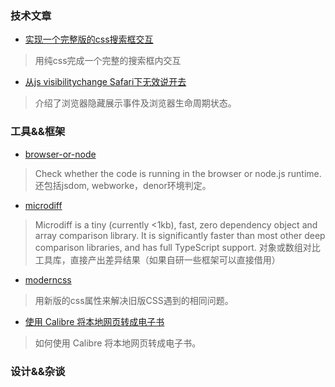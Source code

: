 ### 技术文章

- [实现一个完整版的css搜索框交互](https://mp.weixin.qq.com/s/7bFNK0cAeUgJd6nfAbnAow)

> 用纯css完成一个完整的搜索框内交互



- [从js visibilitychange Safari下无效说开去](https://www.zhangxinxu.com/wordpress/2021/11/js-visibilitychange-pagehide-lifecycle/)

> 介绍了浏览器隐藏展示事件及浏览器生命周期状态。





### 工具&&框架

- [browser-or-node](https://github.com/flexdinesh/browser-or-node)

> Check whether the code is running in the browser or node.js runtime. 还包括jsdom, webworke，denor环境判定。

- [microdiff](https://github.com/AsyncBanana/microdiff)

> Microdiff is a tiny (currently <1kb), fast, zero dependency object and array comparison library. It is significantly faster than most other deep comparison libraries, and has full TypeScript support. 对象或数组对比工具库，直接产出差异结果（如果自研一些框架可以直接借用）

- [moderncss](https://moderncss.dev/)

> 用新版的css属性来解决旧版CSS遇到的相同问题。

- [使用 Calibre 将本地网页转成电子书](https://bbs.pediy.com/thread-269615.htm)

> 如何使用 Calibre 将本地网页转成电子书。

### 设计&&杂谈
